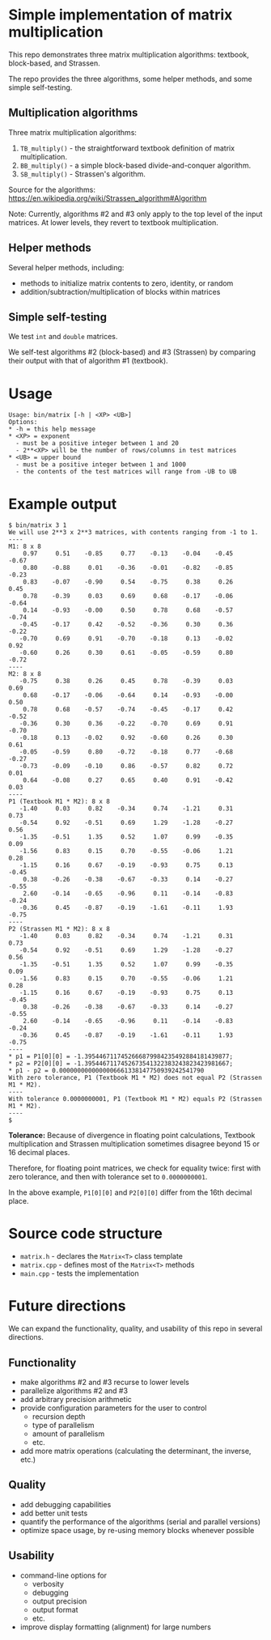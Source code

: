 # Simple implementation of matrix multiplication

This repo demonstrates three matrix multiplication algorithms: textbook,
block-based, and Strassen.

The repo provides the three algorithms, some helper methods, and some simple
self-testing.

## Multiplication algorithms

Three matrix multiplication algorithms:

1. `TB_multiply()` - the straightforward textbook definition of matrix multiplication.
2. `BB_multiply()` - a simple block-based divide-and-conquer algorithm.
3. `SB_multiply()` - Strassen's algorithm.

Source for the algorithms:
https://en.wikipedia.org/wiki/Strassen_algorithm#Algorithm

Note: Currently, algorithms #2 and #3 only apply to the top level of the input
matrices.  At lower levels, they revert to textbook multiplication.

## Helper methods

Several helper methods, including:

* methods to initialize matrix contents to zero, identity, or random
* addition/subtraction/multiplication of blocks within matrices

## Simple self-testing

We test `int` and `double` matrices.

We self-test algorithms #2 (block-based) and #3 (Strassen) by comparing their
output with that of algorithm #1 (textbook).

# Usage

```
Usage: bin/matrix [-h | <XP> <UB>]
Options:
* -h = this help message
* <XP> = exponent
  - must be a positive integer between 1 and 20
  - 2**<XP> will be the number of rows/columns in test matrices
* <UB> = upper bound
  - must be a positive integer between 1 and 1000
  - the contents of the test matrices will range from -UB to UB
```

# Example output

```
$ bin/matrix 3 1
We will use 2**3 x 2**3 matrices, with contents ranging from -1 to 1.
----
M1: 8 x 8
    0.97     0.51    -0.85     0.77    -0.13    -0.04    -0.45    -0.67
    0.80    -0.88     0.01    -0.36    -0.01    -0.82    -0.85    -0.23
    0.83    -0.07    -0.90     0.54    -0.75     0.38     0.26     0.45
    0.78    -0.39     0.03     0.69     0.68    -0.17    -0.06    -0.64
    0.14    -0.93    -0.00     0.50     0.78     0.68    -0.57    -0.74
   -0.45    -0.17     0.42    -0.52    -0.36     0.30     0.36    -0.22
   -0.70     0.69     0.91    -0.70    -0.18     0.13    -0.02     0.92
   -0.60     0.26     0.30     0.61    -0.05    -0.59     0.80    -0.72
----
M2: 8 x 8
   -0.75     0.38     0.26     0.45     0.78    -0.39     0.03     0.69
    0.68    -0.17    -0.06    -0.64     0.14    -0.93    -0.00     0.50
    0.78     0.68    -0.57    -0.74    -0.45    -0.17     0.42    -0.52
   -0.36     0.30     0.36    -0.22    -0.70     0.69     0.91    -0.70
   -0.18     0.13    -0.02     0.92    -0.60     0.26     0.30     0.61
   -0.05    -0.59     0.80    -0.72    -0.18     0.77    -0.68    -0.27
   -0.73    -0.09    -0.10     0.86    -0.57     0.82     0.72     0.01
    0.64    -0.08     0.27     0.65     0.40     0.91    -0.42     0.03
----
P1 (Textbook M1 * M2): 8 x 8
   -1.40     0.03     0.82    -0.34     0.74    -1.21     0.31     0.73
   -0.54     0.92    -0.51     0.69     1.29    -1.28    -0.27     0.56
   -1.35    -0.51     1.35     0.52     1.07     0.99    -0.35     0.09
   -1.56     0.83     0.15     0.70    -0.55    -0.06     1.21     0.28
   -1.15     0.16     0.67    -0.19    -0.93     0.75     0.13    -0.45
    0.38    -0.26    -0.38    -0.67    -0.33     0.14    -0.27    -0.55
    2.60    -0.14    -0.65    -0.96     0.11    -0.14    -0.83    -0.24
   -0.36     0.45    -0.87    -0.19    -1.61    -0.11     1.93    -0.75
----
P2 (Strassen M1 * M2): 8 x 8
   -1.40     0.03     0.82    -0.34     0.74    -1.21     0.31     0.73
   -0.54     0.92    -0.51     0.69     1.29    -1.28    -0.27     0.56
   -1.35    -0.51     1.35     0.52     1.07     0.99    -0.35     0.09
   -1.56     0.83     0.15     0.70    -0.55    -0.06     1.21     0.28
   -1.15     0.16     0.67    -0.19    -0.93     0.75     0.13    -0.45
    0.38    -0.26    -0.38    -0.67    -0.33     0.14    -0.27    -0.55
    2.60    -0.14    -0.65    -0.96     0.11    -0.14    -0.83    -0.24
   -0.36     0.45    -0.87    -0.19    -1.61    -0.11     1.93    -0.75
----
* p1 = P1[0][0] = -1.3954467117452666879984235492884181439877;
* p2 = P2[0][0] = -1.3954467117452673541322383243823423981667;
* p1 - p2 = 0.0000000000000006661338147750939242541790
With zero tolerance, P1 (Textbook M1 * M2) does not equal P2 (Strassen M1 * M2).
----
With tolerance 0.0000000001, P1 (Textbook M1 * M2) equals P2 (Strassen M1 * M2).
----
$
```

**Tolerance:**
Because of divergence in floating point calculations, Textbook multiplication
and Strassen multiplication sometimes disagree beyond 15 or 16 decimal places.

Therefore, for floating point matrices, we check for equality twice: first
with zero tolerance, and then with tolerance set to `0.0000000001`.

In the above example, `P1[0][0]` and `P2[0][0]` differ from the 16th decimal
place.

# Source code structure

* `matrix.h` - declares the `Matrix<T>` class template
* `matrix.cpp` - defines most of the `Matrix<T>` methods
* `main.cpp` - tests the implementation

# Future directions

We can expand the functionality, quality, and usability of this repo in several directions.

## Functionality

* make algorithms #2 and #3 recurse to lower levels
* parallelize algorithms #2 and #3
* add arbitrary precision arithmetic
* provide configuration parameters for the user to control
  - recursion depth
  - type of parallelism
  - amount of parallelism
  - etc.
* add more matrix operations (calculating the determinant, the inverse, etc.)

## Quality

* add debugging capabilities
* add better unit tests
* quantify the performance of the algorithms (serial and parallel versions)
* optimize space usage, by re-using memory blocks whenever possible

## Usability

* command-line options for
  - verbosity
  - debugging
  - output precision
  - output format
  - etc.
* improve display formatting (alignment) for large numbers
